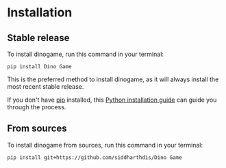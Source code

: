 # Installation

## Stable release

To install dinogame, run this command in your terminal:

```
pip install Dino Game
```

This is the preferred method to install dinogame, as it will always install the most recent stable release.

If you don't have [pip](https://pip.pypa.io) installed, this [Python installation guide](http://docs.python-guide.org/en/latest/starting/installation/) can guide you through the process.

## From sources

To install dinogame from sources, run this command in your terminal:

```
pip install git+https://github.com/siddharthdis/Dino Game
```
